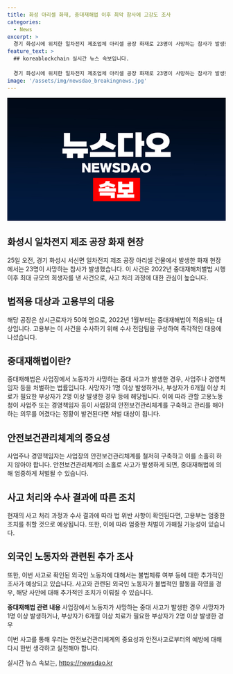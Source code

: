 ```yaml
---
title: 화성 아리셀 화재, 중대재해법 이후 최악 참사에 고강도 조사
categories:
  - News
excerpt: >
  경기 화성시에 위치한 일차전지 제조업체 아리셀 공장 화재로 23명이 사망하는 참사가 발생했다. 해당 공장은 상시근로자가 50여명으로, 올해 1월부터 중대재해법이 적용되는 대상이었다. 고용부는 수사 전담팀을 구성하여 사고 조사에 나섰으며, 사업주나 경영책임자가 안전보건관리체계를 어기거나 소홀히 한 경우 법적 처벌을 받을 것으로 전망된다. 또한 이번 사고로 외국인 노동자의 불법체류 여부에 대한 조사도 예정돼 있다. 이번 사고는 중대재해처벌법이 시행된 이후 최대 규모의 사업장 사고로 기록됐다. 해당 사고로 인해 사업주나 경영책임자 등에게 엄중한 법적 조치가 예상된다.
feature_text: >
  ## koreablockchain 실시간 뉴스 속보입니다.

  경기 화성시에 위치한 일차전지 제조업체 아리셀 공장 화재로 23명이 사망하는 참사가 발생했다. 해당 공장은 상시근로자가 50여명으로, 올해 1월부터 중대재해법이 적용되는 대상이었다. 고용부는 수사 전담팀을 구성하여 사고 조사에 나섰으며, 사업주나 경영책임자가 안전보건관리체계를 어기거나 소홀히 한 경우 법적 처벌을 받을 것으로 전망된다. 또한 이번 사고로 외국인 노동자의 불법체류 여부에 대한 조사도 예정돼 있다. 이번 사고는 중대재해처벌법이 시행된 이후 최대 규모의 사업장 사고로 기록됐다. 해당 사고로 인해 사업주나 경영책임자 등에게 엄중한 법적 조치가 예상된다.
image: '/assets/img/newsdao_breakingnews.jpg'
---
```


<p><img src="/assets/img/newsdao_breakingnews.jpg" alt="koreablockchain 속보" /></p>

<h2 data-ke-size="size26">화성시 일차전지 제조 공장 화재 현장</h2>

<p data-ke-size="size16">25일 오전, 경기 화성시 서신면 일차전지 제조 공장 아리셀 건물에서 발생한 화재 현장에서는 23명이 사망하는 참사가 발생했습니다. 이 사건은 2022년 중대재해처벌법 시행 이후 최대 규모의 희생자를 낸 사건으로, 사고 처리 과정에 대한 관심이 높습니다.</p>

<h2 data-ke-size="size26">법적용 대상과 고용부의 대응</h2>

<p data-ke-size="size16">해당 공장은 상시근로자가 50여 명으로, 2022년 1월부터는 중대재해법이 적용되는 대상입니다. 고용부는 이 사건을 수사하기 위해 수사 전담팀을 구성하여 즉각적인 대응에 나섰습니다.</p>

<h2 data-ke-size="size26">중대재해법이란?</h2>

<p data-ke-size="size16">중대재해법은 사업장에서 노동자가 사망하는 중대 사고가 발생한 경우, 사업주나 경영책임자 등을 처벌하는 법률입니다. 사망자가 1명 이상 발생하거나, 부상자가 6개월 이상 치료가 필요한 부상자가 2명 이상 발생한 경우 등에 해당됩니다. 이에 따라 관할 고용노동청이 사업주 또는 경영책임자 등이 사업장의 안전보건관리체계를 구축하고 관리를 해야 하는 의무를 어겼다는 정황이 발견된다면 처벌 대상이 됩니다.</p>

<h2 data-ke-size="size26">안전보건관리체계의 중요성</h2>

<p data-ke-size="size16">사업주나 경영책임자는 사업장의 안전보건관리체계를 철저히 구축하고 이를 소홀히 하지 않아야 합니다. 안전보건관리체계의 소홀로 사고가 발생하게 되면, 중대재해법에 의해 엄중하게 처벌될 수 있습니다.</p>

<h2 data-ke-size="size26">사고 처리와 수사 결과에 따른 조치</h2>

<p data-ke-size="size16">현재의 사고 처리 과정과 수사 결과에 따라 법 위반 사항이 확인된다면, 고용부는 엄중한 조치를 취할 것으로 예상됩니다. 또한, 이에 따라 엄중한 처벌이 가해질 가능성이 있습니다.</p>

<h2 data-ke-size="size26">외국인 노동자와 관련된 추가 조사</h2>

<p data-ke-size="size16">또한, 이번 사고로 확인된 외국인 노동자에 대해서는 불법체류 여부 등에 대한 추가적인 조사가 예상되고 있습니다. 사고와 관련된 외국인 노동자가 불법적인 활동을 하였을 경우, 해당 사안에 대해 추가적인 조치가 이뤄질 수 있습니다.</p

<table>
  <tbody>
    <tr>
      <td style="text-align: center; height: 17px;"><b>중대재해법 관련 내용</b></td>
    </tr>
    <tr>
      <td style="text-align: center; height: 17px;">사업장에서 노동자가 사망하는 중대 사고가 발생한 경우</td>
    </tr>
    <tr>
      <td style="text-align: center; height: 17px;">사망자가 1명 이상 발생하거나, 부상자가 6개월 이상 치료가 필요한 부상자가 2명 이상 발생한 경우</td>
    </tr>
  </tbody>
</table>

<p data-ke-size="size16">이번 사고를 통해 우리는 안전보건관리체계의 중요성과 안전사고로부터의 예방에 대해 다시 한번 생각하고 실천해야 합니다.</p>
실시간 뉴스 속보는, <a href="https://newsdao.kr" rel="dofollow">https://newsdao.kr</a>


